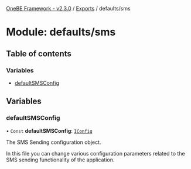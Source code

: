 [OneBE Framework - v2.3.0](../README.md) / [Exports](../modules.md) / defaults/sms

# Module: defaults/sms

## Table of contents

### Variables

- [defaultSMSConfig](defaults_sms.md#defaultsmsconfig)

## Variables

### defaultSMSConfig

• `Const` **defaultSMSConfig**: [`IConfig`](../interfaces/System_IConfig.IConfig.md)

The SMS Sending configuration object.

In this file you can change various configuration parameters related to the
SMS sending functionality of the application.
